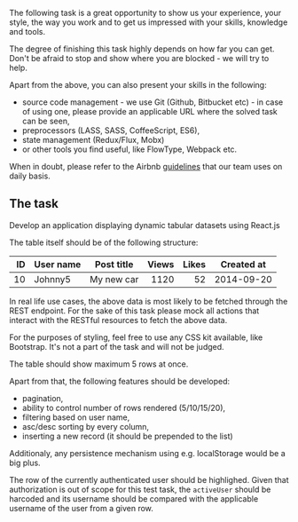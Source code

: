 The following task is a great opportunity to show us your experience, your style, the way you work and to get us impressed with your skills, knowledge and tools.

The degree of finishing this task highly depends on how far you can get. Don't be afraid to stop and show where you are blocked - we will try to help.

Apart from the above, you can also present your skills in the following:

* source code management - we use Git (Github, Bitbucket etc) - in case of using one, please provide an applicable URL where the solved task can be seen,
* preprocessors (LASS, SASS, CoffeeScript, ES6),
* state management (Redux/Flux, Mobx)
* or other tools you find useful, like FlowType, Webpack etc.

When in doubt, please refer to the Airbnb [guidelines](https://github.com/airbnb/javascript) that our team uses on daily basis.

## The task

Develop an application displaying dynamic tabular datasets using React.js

The table itself should be of the following structure:

| ID  | User name | Post title | Views | Likes | Created at |
| --: | --------- | ---------- | ----: | ----: | :--------: |
| 10  | Johnny5   | My new car | 1120  | 52    | 2014-09-20 |

In real life use cases, the above data is most likely to be fetched through the REST endpoint. For the sake of this task please mock all actions that interact with the RESTful resources to fetch the above data.

For the purposes of styling, feel free to use any CSS kit available, like Bootstrap. It's not a part of the task and will not be judged.

The table should show maximum 5 rows at once. 

Apart from that, the following features should be developed:
- pagination,
- ability to control number of rows rendered (5/10/15/20),
- filtering based on user name,
- asc/desc sorting by every column,
- inserting a new record (it should be prepended to the list)

Additionaly, any persistence mechanism using e.g. localStorage would be a big plus.

The row of the currently authenticated user should be highlighed. Given that authorization is out of scope for this test task, the `activeUser` should be harcoded and its username should be compared with the applicable username of the user from a given row.
